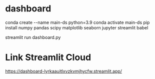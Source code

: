 # dashboard
conda create --name main-ds python=3.9
conda activate main-ds
pip install numpy pandas scipy matplotlib seaborn jupyter streamlit babel

streamlit run dashboard.py

# Link Streamlit Cloud
https://dashboard-lyrkaauitlxvzkvmjhycfw.streamlit.app/
